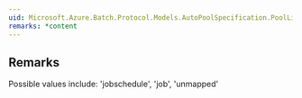 ```yaml
---  
uid: Microsoft.Azure.Batch.Protocol.Models.AutoPoolSpecification.PoolLifetimeOption  
remarks: *content  
---  
```

  
## Remarks  
 Possible values include: 'jobschedule', 'job', 'unmapped'